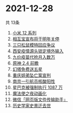 # 2021-12-28
  共 13条

  <!-- BEGIN -->
  <!-- 最后更新时间:Tue Dec 28 2021 15:12:07 GMT+0000 (Coordinated Universal Time) -->
  1. [小米 12 系列](https://www.zhihu.com/search?q=小米12)
1. [相互宝宣布将于明年关停](https://www.zhihu.com/search?q=相互宝)
1. [三只松鼠模特回应争议](https://www.zhihu.com/search?q=三只松鼠模特)
1. [西安疫情源头锁定境外输入](https://www.zhihu.com/search?q=西安疫情)
1. [九价疫苗代抢月入数万](https://www.zhihu.com/search?q=九价代抢)
1. [原神 2.4 前瞻](https://www.zhihu.com/search?q=原神)
1. [幻塔免费送五星](https://www.zhihu.com/search?q=幻塔)
1. [重庆姐弟坠亡案宣判](https://www.zhihu.com/search?q=重庆姐弟坠亡案)
1. [南京一引航员核酸阳性](https://www.zhihu.com/search?q=南京疫情)
1. [星巴克被强制执行 1087 万](https://www.zhihu.com/search?q=星巴克)
1. [魔法使之夜动画化](https://www.zhihu.com/search?q=魔法使之夜)
1. [微信「网页版文件传输助手」](https://www.zhihu.com/search?q=微信网页版文件传输)
1. [历史学家史景迁去世](https://www.zhihu.com/search?q=史景迁去世)
  <!-- END -->
  